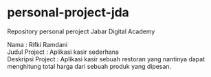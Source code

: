 # personal-project-jda
Repository personal peroject Jabar Digital Academy

Nama : Rifki Ramdani <br>
Judul Project : Aplikasi kasir sederhana <br>
Deskripsi Project : Aplikasi kasir sebuah restoran yang nantinya dapat menghitung total harga dari sebuah produk yang dipesan. <br> 
